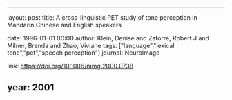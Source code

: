 ---
layout: post
title: A cross-linguistic PET study of tone perception in Mandarin Chinese and English speakers

date: 1996-01-01 00:00
author: Klein, Denise and Zatorre, Robert J and Milner, Brenda and Zhao, Viviane
tags: ["language","lexical tone","pet","speech perception"]
journal: NeuroImage

link: https://doi.org/10.1006/nimg.2000.0738

year: 2001
----
